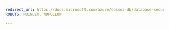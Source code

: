 ```yaml
---
redirect_url: https://docs.microsoft.com/azure/cosmos-db/database-security
ROBOTS: NOINDEX, NOFOLLOW

---
```

